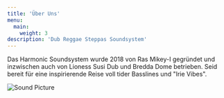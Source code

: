 ```yaml
---
title: 'Über Uns'
menu:
  main:
    weight: 3
description: 'Dub Reggae Steppas Soundsystem'
---
```

Das Harmonic Soundsystem wurde 2018 von Ras Mikey-I gegründet und inzwischen auch von Lioness Susi Dub und Bredda Dome betrieben.
Seid bereit für eine inspirierende Reise voll tider Basslines und "Irie Vibes".

![Sound Picture](/images/sound/full_crew.jpg)
